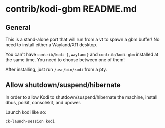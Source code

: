 contrib/kodi-gbm README.md
==========================

## General

This is a stand-alone port that will run from a vt to spawn a gbm buffer!
No need to install either a Wayland/X11 desktop.

You can't have `contrib/kodi-{,wayland}` and `contrib/kodi-gbm` installed at the same
time. You need to choose between one of them!

After installing, just run `/usr/bin/kodi` from a pty.

## Allow shutdown/suspend/hibernate

In order to allow Kodi to shutdown/suspend/hibernate the machine,
install dbus, polkit, consolekit, and upower.

Launch kodi like so:
```sh
ck-launch-session kodi
```
